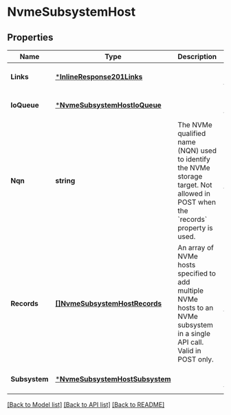 # NvmeSubsystemHost

## Properties
Name | Type | Description | Notes
------------ | ------------- | ------------- | -------------
**Links** | [***InlineResponse201Links**](inline_response_201__links.md) |  | [optional] [default to null]
**IoQueue** | [***NvmeSubsystemHostIoQueue**](nvme_subsystem_host_io_queue.md) |  | [optional] [default to null]
**Nqn** | **string** | The NVMe qualified name (NQN) used to identify the NVMe storage target. Not allowed in POST when the &#x60;records&#x60; property is used.  | [optional] [default to null]
**Records** | [**[]NvmeSubsystemHostRecords**](nvme_subsystem_host_records.md) | An array of NVMe hosts specified to add multiple NVMe hosts to an NVMe subsystem in a single API call. Valid in POST only.  | [optional] [default to null]
**Subsystem** | [***NvmeSubsystemHostSubsystem**](nvme_subsystem_host_subsystem.md) |  | [optional] [default to null]

[[Back to Model list]](../README.md#documentation-for-models) [[Back to API list]](../README.md#documentation-for-api-endpoints) [[Back to README]](../README.md)


